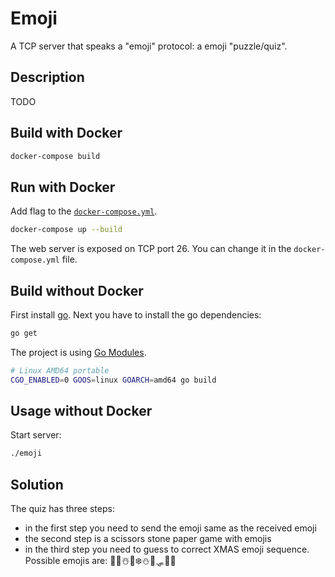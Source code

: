 # Emoji

A TCP server that speaks a "emoji" protocol: a emoji "puzzle/quiz".

## Description

TODO

## Build with Docker

```bash
docker-compose build
```

## Run with Docker

Add flag to the [``docker-compose.yml``](./docker-compose.yml).

```bash
docker-compose up --build
```

The web server is exposed on TCP port 26. You can change it in the ``docker-compose.yml`` file.

## Build without Docker

First install [go](https://golang.org/). Next you have to install the go dependencies:

```bash
go get
```

The project is using [Go Modules](https://github.com/golang/go/wiki/Modules).

```bash
# Linux AMD64 portable
CGO_ENABLED=0 GOOS=linux GOARCH=amd64 go build
```

## Usage without Docker

Start server:
```bash
./emoji
```

## Solution

The quiz has three steps:
- in the first step you need to send the emoji same as the received emoji
- the second step is a scissors stone paper game with emojis
- in the third step you need to guess to correct XMAS emoji sequence. Possible emojis are: 🎅🎄☃️🎁❄️⛄🎍🛷🦌🤶